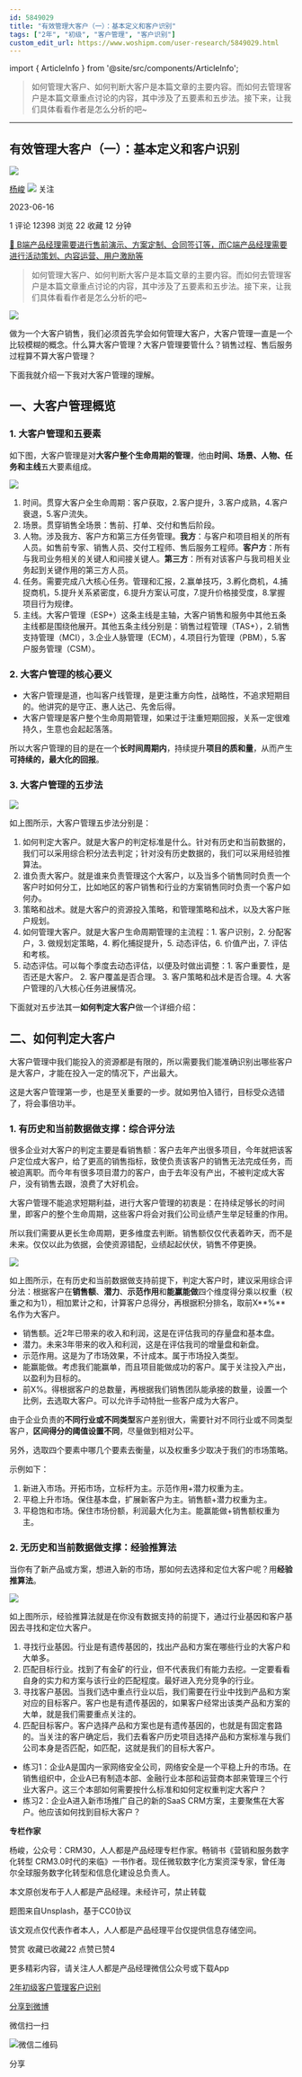 ```yaml
---
id: 5849029
title: "有效管理大客户（一）：基本定义和客户识别"
tags: ["2年", "初级", "客户管理", "客户识别"]
custom_edit_url: https://www.woshipm.com/user-research/5849029.html
---
```

import { ArticleInfo } from '@site/src/components/ArticleInfo';

<ArticleInfo
    author="杨峻"
    authorLink="https://www.woshipm.com/u/1101956"
    published="2023-06-16"
    views={12398}
    comments={1}
    collects={22}
/>

> 如何管理大客户、如何判断大客户是本篇文章的主要内容。而如何去管理客户是本篇文章重点讨论的内容，其中涉及了五要素和五步法。接下来，让我们具体看看作者是怎么分析的吧~

---

## 有效管理大客户（一）：基本定义和客户识别

[![](https://image.woshipm.com/wp-files/2020/06/Rj83SAlkOYk2elvFFz9P.jpg!/both/72x72)](https://www.woshipm.com/u/1101956)

[杨峻](https://www.woshipm.com/u/1101956) ![](https://static.woshipm.com/tag/1121_1@2x.png) 关注

2023-06-16

1 评论 12398 浏览 22 收藏 12 分钟

[🔗 B端产品经理需要进行售前演示、方案定制、合同签订等，而C端产品经理需要进行活动策划、内容运营、用户激励等](https://ke.qidianla.com/courses/bcpm)

> 如何管理大客户、如何判断大客户是本篇文章的主要内容。而如何去管理客户是本篇文章重点讨论的内容，其中涉及了五要素和五步法。接下来，让我们具体看看作者是怎么分析的吧~

![](https://image.woshipm.com/2023/04/13/b1b6c5ba-d9ee-11ed-a8b0-00163e0b5ff3.jpg)

做为一个大客户销售，我们必须首先学会如何管理大客户，大客户管理一直是一个比较模糊的概念。什么算大客户管理？大客户管理要管什么？销售过程、售后服务过程算不算大客户管理？

下面我就介绍一下我对大客户管理的理解。

## 一、大客户管理概览

### 1\. 大客户管理和五要素

如下图，大客户管理是对**大客户整个生命周期的管理**，他由**时间、场景、人物、任务和主线**五大要素组成。

![](https://image.woshipm.com/2023/06/16/87034d10-0c03-11ee-a434-00163e0b5ff3.jpg)

1.  时间。贯穿大客户全生命周期：客户获取，2.客户提升，3.客户成熟，4.客户衰退，5.客户流失。
2.  场景。贯穿销售全场景：售前、打单、交付和售后阶段。
3.  人物。涉及我方、客户方和第三方任务管理。**我方**：与客户和项目相关的所有人员。如售前专家、销售人员、交付工程师、售后服务工程师。**客户方**：所有与我司业务相关的关键人和间接关键人。**第三方**：所有对该客户与我司相关业务起到关键作用的第三方人员。
4.  任务。需要完成八大核心任务。管理和汇报，2.赢单技巧，3.孵化商机，4.捕捉商机，5.提升关系紧密度，6.提升方案认可度，7.提升价格接受度，8.掌握项目行为规律。
5.  主线。大客户管理（ESP+）这条主线是主轴，大客户销售和服务中其他五条主线都是围绕他展开。其他五条主线分别是：销售过程管理（TAS+），2.销售支持管理（MCI），3.企业人脉管理（ECM），4.项目行为管理（PBM），5.客户服务管理（CSM）。

### 2\. 大客户管理的核心要义

*   大客户管理是道，也叫客户线管理，是更注重方向性，战略性，不追求短期目的。他讲究的是守正、惠人达己、先舍后得。
*   大客户管理是客户整个生命周期管理，如果过于注重短期回报，关系一定很难持久，生意也会起起落落。

所以大客户管理的目的是在一个**长时间周期内**，持续提升**项目的质和量**，从而产生**可持续的，最大化的回报**。

### 3\. 大客户管理的五步法

![](https://image.woshipm.com/2023/06/16/a75ea73a-0c03-11ee-b17c-00163e0b5ff3.jpg)

如上图所示，大客户管理五步法分别是：

1.  如何判定大客户。就是大客户的判定标准是什么。针对有历史和当前数据的，我们可以采用综合积分法去判定；针对没有历史数据的，我们可以采用经验推算法。
2.  谁负责大客户。就是谁来负责管理这个大客户，以及当多个销售同时负责一个客户时如何分工，比如地区的客户销售和行业的方案销售同时负责一个客户如何办。
3.  策略和战术。就是大客户的资源投入策略，和管理策略和战术，以及大客户账户规划。
4.  如何管理大客户。就是大客户生命周期管理的主流程：1. 客户识别，2. 分配客户，3. 做规划定策略，4. 孵化捕捉提升，5. 动态评估，6. 价值产出，7. 评估和考核。
5.  动态评估。可以每个季度去动态评估，以便及时做出调整：1. 客户重要性，是否还是大客户。 2. 客户覆盖是否合理。 3. 客户策略和战术是否合理。4. 大客户管理的八大核心任务进展情况。

下面就对五步法其一**如何判定大客户**做一个详细介绍：

## 二、如何判定大客户

大客户管理中我们能投入的资源都是有限的，所以需要我们能准确识别出哪些客户是大客户，才能在投入一定的情况下，产出最大。

这是大客户管理第一步，也是至关重要的一步。就如男怕入错行，目标受众选错了，将会事倍功半。

### 1\. 有历史和当前数据做支撑：综合评分法

很多企业对大客户的判定主要是看销售额：客户去年产出很多项目，今年就把该客户定位成大客户，给了更高的销售指标，致使负责该客户的销售无法完成任务，而被迫离职。而今年有很多项目潜力的客户，由于去年没有产出，不被判定成大客户，没有销售去跟，浪费了大好机会。

大客户管理不能追求短期利益，进行大客户管理的初衷是：在持续足够长的时间里，即客户的整个生命周期，这些客户将会对我们公司业绩产生举足轻重的作用。

所以我们需要从更长生命周期，更多维度去判断。销售额仅仅代表着昨天，而不是未来。仅仅以此为依据，会使资源错配，业绩起起伏伏，销售不停更换。

![](https://image.woshipm.com/2023/06/16/b0be3a66-0c03-11ee-b17c-00163e0b5ff3.jpg)

如上图所示，在有历史和当前数据做支持前提下，判定大客户时，建议采用综合评分法：根据客户在**销售额**、**潜力**、**示范作用**和**能赢能做**四个维度得分乘以权重（权重之和为1），相加累计之和，计算客户总得分，再根据积分排名，取前X**%**名作为大客户。

*   销售额。近2年已带来的收入和利润，这是在评估我司的存量盘和基本盘。
*   潜力。未来3年带来的收入和利润，这是在评估我司的增量盘和新盘。
*   示范作用。这是为了市场效果，不计成本。属于市场投入类型。
*   能赢能做。考虑我们能赢单，而且项目能做成功的客户。属于关注投入产出，以盈利为目标的。
*   前X%。得根据客户的总数量，再根据我们销售团队能承接的数量，设置一个比例，去选取大客户。可以允许手动特批一些客户成为大客户。

由于企业负责的**不同行业或不同类型**客户差别很大，需要针对不同行业或不同类型客户，**区间得分的阈值设置不同**，尽量做到相对公平。

另外，选取四个要素中哪几个要素去衡量，以及权重多少取决于我们的市场策略。

示例如下：

1.  新进入市场。开拓市场，立标杆为主。示范作用+潜力权重为主。
2.  平稳上升市场。保住基本盘，扩展新客户为主。销售额+潜力权重为主。
3.  平稳饱和市场。保住市场份额，利润最大化为主。能赢能做+销售额权重为主。

### 2\. 无历史和当前数据做支撑：经验推算法

当你有了新产品或方案，想进入新的市场，那如何去选择和定位大客户呢？用**经验推算法**。

![](https://image.woshipm.com/2023/06/16/bee03f54-0c03-11ee-969f-00163e0b5ff3.jpg)

如上图所示，经验推算法就是在你没有数据支持的前提下，通过行业基因和客户基因去寻找和定位大客户。

1.  寻找行业基因。行业是有遗传基因的，找出产品和方案在哪些行业的大客户和大单多。
2.  匹配目标行业。找到了有金矿的行业，但不代表我们有能力去挖。一定要看看自身的实力和方案与该行业的匹配程度。最好进入充分竞争的行业。
3.  寻找客户基因。当我们选中重点行业以后，我们需要在行业中找到产品和方案对应的目标客户。客户也是有遗传基因的，如果客户经常出该类产品和方案的大单，就是我们需要重点关注的。
4.  匹配目标客户。客户选择产品和方案也是有遗传基因的，也就是有固定套路的。当关注的客户确定后，我们去看客户历史项目选择产品和方案标准与我们公司本身是否匹配，如匹配，这就是我们的目标大客户。

*   练习1：企业A是国内一家网络安全公司，网络安全是一个平稳上升的市场。在销售组织中，企业A已有制造本部、金融行业本部和运营商本部来管理三个行业大客户。这三个本部如何需要按什么标准和如何定权重判定大客户？
*   练习2：企业A进入新市场推广自己的新的SaaS CRM方案，主要聚焦在大客户。他应该如何找到目标大客户？

**专栏作家**

杨峻，公众号：CRM30，人人都是产品经理专栏作家。畅销书《营销和服务数字化转型 CRM3.0时代的来临》一书作者。现任微软数字化方案资深专家，曾任海尔全球服务数字化转型和信息化建设总负责人。

本文原创发布于人人都是产品经理。未经许可，禁止转载

题图来自Unsplash，基于CC0协议

该文观点仅代表作者本人，人人都是产品经理平台仅提供信息存储空间。

赞赏 收藏已收藏22 点赞已赞4

更多精彩内容，请关注人人都是产品经理微信公众号或下载App

[2年](https://www.woshipm.com/tag/2%e5%b9%b4)[初级](https://www.woshipm.com/tag/%e5%88%9d%e7%ba%a7)[客户管理](https://www.woshipm.com/tag/%e5%ae%a2%e6%88%b7%e7%ae%a1%e7%90%86)[客户识别](https://www.woshipm.com/tag/%e5%ae%a2%e6%88%b7%e8%af%86%e5%88%ab)

[分享到微博](https://service.weibo.com/share/share.php?appkey=2775287854&title=有效管理大客户（一）：基本定义和客户识别&url=https://www.woshipm.com/user-research/5849029.html&pic=https://image.woshipm.com/2023/04/13/b1b6c5ba-d9ee-11ed-a8b0-00163e0b5ff3.jpg)

微信扫一扫

![微信二维码](https://api.pwmqr.com/qrcode/create/?url=https://www.woshipm.com/user-research/5849029.html)

分享